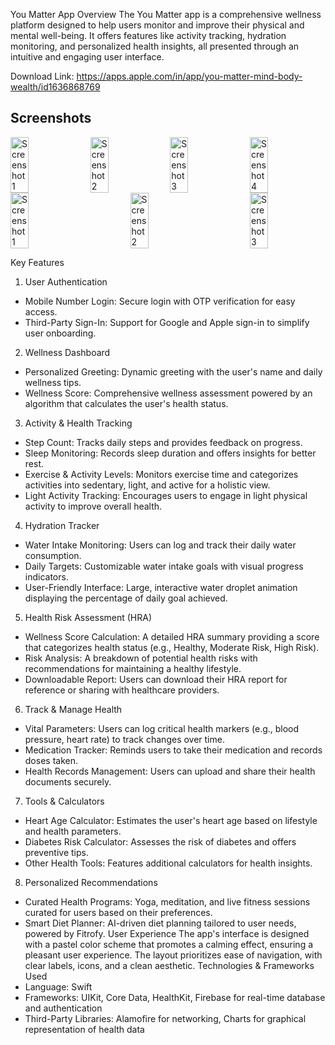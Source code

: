 You Matter App
Overview
The You Matter app is a comprehensive wellness platform designed to help users monitor and improve their physical and mental well-being. It offers features like activity tracking, hydration monitoring, and personalized health insights, all presented through an intuitive and engaging user interface.

Download Link: https://apps.apple.com/in/app/you-matter-mind-body-wealth/id1636868769

## Screenshots


<div style="display: flex; justify-content: space-between;">
  <img src="https://github.com/user-attachments/assets/47f8a427-e5ca-428d-a16d-31bff0c84793" width="24%" alt="Screenshot 1">
  <img src="https://github.com/user-attachments/assets/0b91202b-7d48-4171-a6a9-5e3a1d8a8166" width="24%" alt="Screenshot 2">
  <img src="https://github.com/user-attachments/assets/e5b86dfb-0774-42ae-ac6c-df740e285cc7" width="24%" alt="Screenshot 3">
  <img src="https://github.com/user-attachments/assets/84ef2302-86f8-4371-a712-35426b80b5ab" width="24%" alt="Screenshot 4">
</div>

<div style="display: flex; justify-content: space-between;">
  <img src="https://github.com/user-attachments/assets/c3e97cfa-c8dc-4044-a710-870adc1b2c1d" width="24%" alt="Screenshot 1">
  <img src="https://github.com/user-attachments/assets/55e177c9-af0f-4907-b664-4211ed62d268" width="24%" alt="Screenshot 2">
  <img src="https://github.com/user-attachments/assets/70901315-3f71-4fdf-94c7-6d8b72c04e11" width="24%" alt="Screenshot 3">
</div>

Key Features
1. User Authentication
- Mobile Number Login: Secure login with OTP verification for easy access.
- Third-Party Sign-In: Support for Google and Apple sign-in to simplify user onboarding.
2. Wellness Dashboard
- Personalized Greeting: Dynamic greeting with the user's name and daily wellness tips.
- Wellness Score: Comprehensive wellness assessment powered by an algorithm that calculates the user's health status.
3. Activity & Health Tracking
- Step Count: Tracks daily steps and provides feedback on progress.
- Sleep Monitoring: Records sleep duration and offers insights for better rest.
- Exercise & Activity Levels: Monitors exercise time and categorizes activities into sedentary, light, and active for a holistic view.
- Light Activity Tracking: Encourages users to engage in light physical activity to improve overall health.
4. Hydration Tracker
- Water Intake Monitoring: Users can log and track their daily water consumption.
- Daily Targets: Customizable water intake goals with visual progress indicators.
- User-Friendly Interface: Large, interactive water droplet animation displaying the percentage of daily goal achieved.
5. Health Risk Assessment (HRA)
- Wellness Score Calculation: A detailed HRA summary providing a score that categorizes health status (e.g., Healthy, Moderate Risk, High Risk).
- Risk Analysis: A breakdown of potential health risks with recommendations for maintaining a healthy lifestyle.
- Downloadable Report: Users can download their HRA report for reference or sharing with healthcare providers.
6. Track & Manage Health
- Vital Parameters: Users can log critical health markers (e.g., blood pressure, heart rate) to track changes over time.
- Medication Tracker: Reminds users to take their medication and records doses taken.
- Health Records Management: Users can upload and share their health documents securely.
7. Tools & Calculators
- Heart Age Calculator: Estimates the user's heart age based on lifestyle and health parameters.
- Diabetes Risk Calculator: Assesses the risk of diabetes and offers preventive tips.
- Other Health Tools: Features additional calculators for health insights.
8. Personalized Recommendations
- Curated Health Programs: Yoga, meditation, and live fitness sessions curated for users based on their preferences.
- Smart Diet Planner: AI-driven diet planning tailored to user needs, powered by Fitrofy.
User Experience
The app's interface is designed with a pastel color scheme that promotes a calming effect, ensuring a pleasant user experience. The layout prioritizes ease of navigation, with clear labels, icons, and a clean aesthetic.
Technologies & Frameworks Used
- Language: Swift
- Frameworks: UIKit, Core Data, HealthKit, Firebase for real-time database and authentication
- Third-Party Libraries: Alamofire for networking, Charts for graphical representation of health data



